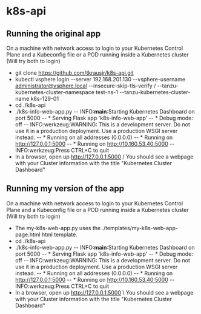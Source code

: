 # k8s-api

## Running the original app
On a machine with network access to login to your Kubernetes Control Plane and a Kubeconfig file or a POD running inside a Kubernetes cluster (Will try both to login)

 - git clone https://github.com/tkrausjr/k8s-api.git
 - kubectl vsphere login --server 192.168.201.130 --vsphere-username administrator@vsphere.local --insecure-skip-tls-verify / --tanzu-kubernetes-cluster-namespace test-ns-1 --tanzu-kubernetes-cluster-name k8s-129-01
 - cd ./k8s-api
 - ./k8s-info-web-app.py 
   -- INFO:__main__:Starting Kubernetes Dashboard on port 5000
   -- * Serving Flask app 'k8s-info-web-app'
   -- * Debug mode: off
   -- INFO:werkzeug:WARNING: This is a development server. Do not use it in a production deployment. Use a production WSGI server instead.
   -- * Running on all addresses (0.0.0.0)
   -- * Running on http://127.0.0.1:5000
   -- * Running on http://10.160.53.40:5000
   -- INFO:werkzeug:Press CTRL+C to quit
 - In a browser, open up http://127.0.0.1:5000 / You should see a webpage with your Cluster information with the title "Kubernetes Cluster Dashboard"
 
## Running my version of the app
On a machine with network access to login to your Kubernetes Control Plane and a Kubeconfig file or a POD running inside a Kubernetes cluster (Will try both to login)
 - The my-k8s-web-app.py uses the ./templates/my-k8s-web-app-page.html  html template.
 - cd ./k8s-api
 - ./k8s-info-web-app.py 
   -- INFO:__main__:Starting Kubernetes Dashboard on port 5000
   -- * Serving Flask app 'k8s-info-web-app'
   -- * Debug mode: off
   -- INFO:werkzeug:WARNING: This is a development server. Do not use it in a production deployment. Use a production WSGI server instead.
   -- * Running on all addresses (0.0.0.0)
   -- * Running on http://127.0.0.1:5000
   -- * Running on http://10.160.53.40:5000
   -- INFO:werkzeug:Press CTRL+C to quit
 - In a browser, open up http://127.0.0.1:5000 \ You should see a webpage with your Cluster information with the title "Kubernetes Cluster Dashboard"
